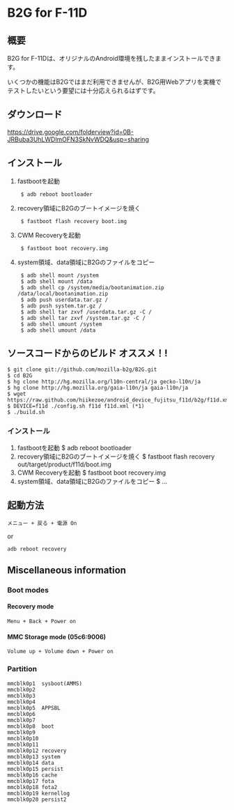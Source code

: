 # B2G for F-11D

## 概要

B2G for F-11Dは、オリジナルのAndroid環境を残したままインストールできます。

いくつかの機能はB2Gではまだ利用できませんが、B2G用Webアプリを実機でテストしたいという要望には十分応えられるはずです。

## ダウンロード
<https://drive.google.com/folderview?id=0B-JRBuba3UhLWDlmOFN3SkNvWDQ&usp=sharing>

## インストール
1. fastbootを起動

        $ adb reboot bootloader

2. recovery領域にB2Gのブートイメージを焼く

        $ fastboot flash recovery boot.img

3. CWM Recoveryを起動

        $ fastboot boot recovery.img

4. system領域、data領域にB2Gのファイルをコピー

        $ adb shell mount /system
        $ adb shell mount /data
        $ adb shell cp /system/media/bootanimation.zip /data/local/bootanimation.zip
        $ adb push userdata.tar.gz /
        $ adb push system.tar.gz /
        $ adb shell tar zxvf /userdata.tar.gz -C /
        $ adb shell tar zxvf /system.tar.gz -C /
        $ adb shell umount /system
        $ adb shell umount /data

## ソースコードからのビルド オススメ！!

    $ git clone git://github.com/mozilla-b2g/B2G.git
    $ cd B2G
    $ hg clone http://hg.mozilla.org/l10n-central/ja gecko-l10n/ja
    $ hg clone http://hg.mozilla.org/gaia-l10n/ja gaia-l10n/ja
    $ wget https://raw.github.com/hiikezoe/android_device_fujitsu_f11d/b2g/f11d.xml
    $ DEVICE=f11d ./config.sh f11d f11d.xml (*1)
    $ ./build.sh

### インストール

1. fastbootを起動
        $ adb reboot bootloader
2. recovery領域にB2Gのブートイメージを焼く
        $ fastboot flash recovery out/target/product/f11d/boot.img
3. CWM Recoveryを起動
        $ fastboot boot recovery.img
4. system領域、data領域にB2Gのファイルをコピー
        $ ...

## 起動方法
    メニュー + 戻る + 電源 On

or

    adb reboot recovery

## Miscellaneous information

### Boot modes

#### Recovery mode
    Menu + Back + Power on

#### MMC Storage mode (05c6:9006)
    Volume up + Volume down + Power on

### Partition

    mmcblk0p1  sysboot(AMMS)
    mmcblk0p2
    mmcblk0p3
    mmcblk0p4
    mmcblk0p5  APPSBL
    mmcblk0p6
    mmcblk0p7
    mmcblk0p8  boot
    mmcblk0p9
    mmcblk0p10
    mmcblk0p11
    mmcblk0p12 recovery
    mmcblk0p13 system
    mmcblk0p14 data
    mmcblk0p15 persist
    mmcblk0p16 cache
    mmcblk0p17 fota
    mmcblk0p18 fota2
    mmcblk0p19 kernellog
    mmcblk0p20 persist2
